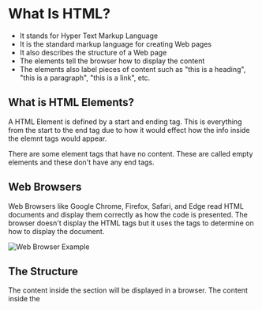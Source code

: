 # What Is HTML?
+ It stands for Hyper Text Markup Language
+ It is the standard markup language for creating Web pages
+ It also describes the structure of a Web page
+ The elements tell the browser how to display the content
+ The elements also label pieces of content such as "this is a heading", "this is a paragraph", "this is a link", etc.

## What is HTML Elements?
A HTML Element is defined by a start and ending tag. This is everything from the start to the end tag due to how it would effect how the info inside the elemnt tags would appear. 

There are some element tags that have no content. These are called empty elements and these don't have any end tags.

## Web Browsers
Web Browsers like Google Chrome, Firefox, Safari, and Edge read HTML documents and display them correctly as how the code is presented. The browser doesn't 
display the HTML tags but it uses the tags to determine on how to display the document.

![Web Browser Example](https://www.wikihow.com/images/thumb/3/35/4082-22-3.jpg/v4-460px-4082-22-3.jpg)

## The Structure
The content inside the <body> section will be displayed in a browser. The content inside the <title> element will be shown in the browser's title bar or in the page's tab.
  
![Structure](https://d112y698adiu2z.cloudfront.net/photos/production/software_photos/001/573/506/datas/original.png)

+ [Introduction](https://github.com/ClaudiaFue/1610-Final-Project.git)
+ What is HTML?
+  [Basic HTML Code]
+  [Examples]
